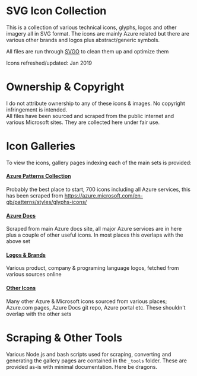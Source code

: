 # SVG Icon Collection
This is a collection of various technical icons, glyphs, logos and other imagery all in SVG format. The icons are mainly Azure related but there are various other brands and logos plus abstract/generic symbols.

All files are run through [SVGO](https://github.com/svg/svgo) to clean them up and optimize them 

Icons refreshed/updated: Jan 2019

# Ownership & Copyright
I do not attribute ownership to any of these icons & images. No copyright infringement is intended.  
All files have been sourced and scraped from the public internet and various Microsoft sites. They are collected here under fair use.  


# Icon Galleries
To view the icons, gallery pages indexing each of the main sets is provided:

#### [Azure Patterns Collection](azure-patterns)
Probably the best place to start, 700 icons including all Azure services, this has been scraped from https://azure.microsoft.com/en-gb/patterns/styles/glyphs-icons/ 

#### [Azure Docs](azure-docs)
Scraped from main Azure docs site, all major Azure services are in here plus a couple of other useful icons. In most places this overlaps with the above set

#### [Logos & Brands](logos)
Various product, company & programing language logos, fetched from various sources online

#### [Other Icons](other)
Many other Azure & Microsoft icons sourced from various places; Azure.com pages, Azure Docs git repo, Azure portal etc. These shouldn't overlap with the other sets

# Scraping & Other Tools
Various Node.js and bash scripts used for scraping, converting and generating the gallery pages are contained in the `_tools` folder. These are provided as-is with minimal documentation. Here be dragons.